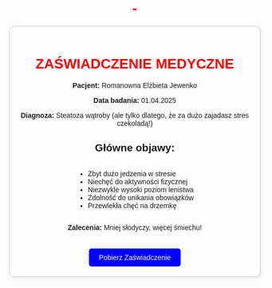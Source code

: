 # -<!DOCTYPE html>
<html lang="pl">
<head>
    <meta charset="UTF-8">
    <meta name="viewport" content="width=device-width, initial-scale=1.0">
    <title>Centrum Medyczne - Wyniki Badań</title>
    <style>
        body { font-family: Arial, sans-serif; text-align: center; padding: 20px; }
        .container { max-width: 600px; margin: auto; border: 1px solid #ccc; padding: 20px; border-radius: 10px; box-shadow: 2px 2px 10px rgba(0,0,0,0.1); }
        h1 { color: red; }
        .btn { display: inline-block; padding: 10px 20px; background-color: blue; color: white; text-decoration: none; border-radius: 5px; margin-top: 20px; }
    </style>
</head>
<body>
    <div class="container">
        <h1>ZAŚWIADCZENIE MEDYCZNE</h1>
        <p><strong>Pacjent:</strong> Romanowna Elżbieta Jewenko</p>
        <p><strong>Data badania:</strong> 01.04.2025</p>
        <p><strong>Diagnoza:</strong> Steatoza wątroby (ale tylko dlatego, że za dużo zajadasz stres czekoladą!)</p>
        <h2>Główne objawy:</h2>
        <ul style="text-align: left; display: inline-block;">
            <li>Zbyt dużo jedzenia w stresie</li>
            <li>Niechęć do aktywności fizycznej</li>
            <li>Niezwykle wysoki poziom lenistwa</li>
            <li>Zdolność do unikania obowiązków</li>
            <li>Przewlekła chęć na drzemkę</li>
        </ul>
        <p><strong>Zalecenia:</strong> Mniej słodyczy, więcej śmiechu!</p>
        <a href="#" class="btn">Pobierz Zaświadczenie</a>
    </div>
</body>
</html>

